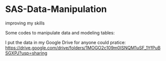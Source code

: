 # SAS-Data-Manipulation
improving my skills

Some codes to manipulate data and modeling tables:

I put the data in my Google Drive for anyone could pratice:
https://drive.google.com/drive/folders/1MOGO2c109m0ISNQM1uSF_1YfPuBSGXPJ?usp=sharing
